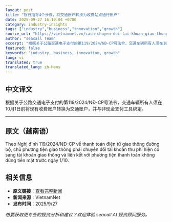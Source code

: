 ```yaml
---
layout: post
title: "银行指导4个步骤，将交通账户转换为收费站点通行账户"
date: 2025-09-27 16:19:04 +0700
category: industry-insights
tags: ["industry","business","innovation","growth"]
source_url: "https://vietnamnet.vn/cach-chuyen-doi-tai-khoan-giao-thong-de-qua-tram-thu-phi-2446423.html"
author: "seacall Team"
excerpt: "根据关于公路交通电子支付的第119/2024/NĐ-CP号法令，交通车辆所有人须在10月1日前将现有收费账户转换为交通账户，并与非现金支付工具绑定。..."
featured: false
keywords: "industry, business, innovation, growth"
lang: vi
translated: true
translated_lang: zh-Hans
---
```


## 中文译文

根据关于公路交通电子支付的第119/2024/NĐ-CP号法令，交通车辆所有人须在10月1日前将现有收费账户转换为交通账户，并与非现金支付工具绑定。

---

## 原文（越南语）

Theo Nghị định 119/2024/NĐ-CP về thanh toán điện tử giao thông đường bộ, chủ phương tiện giao thông phải chuyển đổi tài khoản thu phí hiện có sang tài khoản giao thông và liên kết với phương tiện thanh toán không dùng tiền mặt trước ngày 1/10.

## 相关信息

- **原文链接**：[查看完整新闻](https://vietnamnet.vn/cach-chuyen-doi-tai-khoan-giao-thong-de-qua-tram-thu-phi-2446423.html)
- **新闻来源**：VietnamNet
- **发布时间**：2025/9/27

*想要获取更专业的投资分析和建议？欢迎体验 seacall AI 投资顾问服务。*